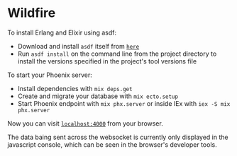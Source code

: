 # Wildfire

To install Erlang and Elixir using asdf:
  * Download and install `asdf` itself from [`here`](https://asdf-vm.com/guide/getting-started.html#_1-install-dependencies)
  * Run `asdf install` on the command line from the project directory to install the versions specified in the project's tool versions file

To start your Phoenix server:

  * Install dependencies with `mix deps.get`
  * Create and migrate your database with `mix ecto.setup`
  * Start Phoenix endpoint with `mix phx.server` or inside IEx with `iex -S mix phx.server`

Now you can visit [`localhost:4000`](http://localhost:4000) from your browser.

The data baing sent across the websocket is currently only displayed in the javascript console, which can be seen in the browser's developer tools.